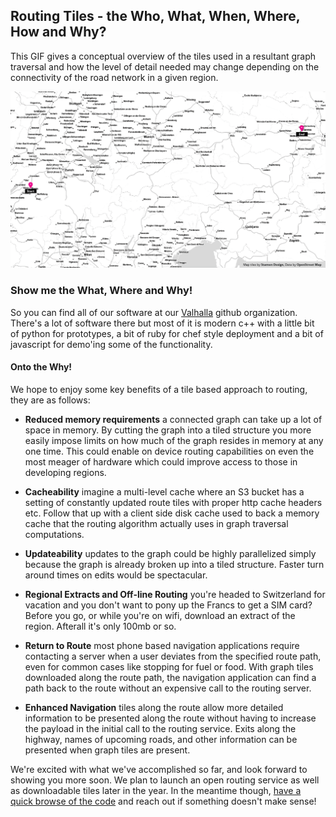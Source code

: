 ## Routing Tiles - the Who, What, When, Where, How and Why?

This GIF gives a conceptual overview of the tiles used in a resultant graph traversal and how the level of detail needed may change depending on the connectivity of the road network in a given region.

![Tiles along the Route Sketch](images/why_tiles.gif "Tiles along the Route Sketch")

### Show me the What, Where and Why!

So you can find all of our software at our [Valhalla](https://github.com/valhalla) github organization. There's a lot of software there but most of it is modern c++ with a little bit of python for prototypes, a bit of ruby for chef style deployment and a bit of javascript for demo'ing some of the functionality. 

#### Onto the Why!

We hope to enjoy some key benefits of a tile based approach to routing, they are as follows:

 - **Reduced memory requirements**  a connected graph can take up a lot of space in memory. By cutting the graph into a tiled structure you more easily impose limits on how much of the graph resides in memory at any one time. This could enable on device routing capabilities on even the most meager of hardware which could improve access to those in developing regions.

 - **Cacheability**  imagine a multi-level cache where an S3 bucket has a setting of constantly updated route tiles with proper http cache headers etc. Follow that up with a client side disk cache used to back a memory cache that the routing algorithm actually uses in graph traversal computations. 

 - **Updateability**  updates to the graph could be highly parallelized simply because the graph is already broken up into a tiled structure. Faster turn around times on edits would be spectacular.

 - **Regional Extracts and Off-line Routing**  you're headed to Switzerland for vacation and you don't want to pony up the Francs to get a SIM card? Before you go, or while you're on wifi, download an extract of the region. Afterall it's only 100mb or so.

 - **Return to Route**  most phone based navigation applications require contacting a server when a user deviates from the specified route path, even for common cases like stopping for fuel or food. With graph tiles downloaded along the route path, the navigation application can find a path back to the route without an expensive call to the routing server. 
 
 - **Enhanced Navigation** tiles along the route allow more detailed information to be presented along the route without having to increase the payload in the initial call to the routing service. Exits along the highway, names of upcoming roads, and other information can be presented when graph tiles are present.

We're excited with what we've accomplished so far, and look forward to showing you more soon. We plan to launch an open routing service as well as downloadable tiles later in the year. In the meantime though, [have a quick browse of the code](https://github.com/valhalla) and reach out if something doesn't make sense!
